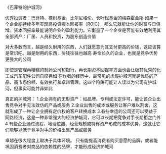 《巴菲特的护城河》

优秀投资者：巴菲特、橡树基金、比尔尼格伦、长叶松基金的梅森霍金斯
如果一个企业能持续多年实现高投资资本回报率（ROIC），那么它就能让你的财富与日俱增。资本回报率最能说明企业的盈利能力。它衡量了一个企业是否能有效地利用其全部资产：厂房、人员和投资，为股东创造价值

对大多数而言，越是经久耐用的东西，人们就愿意为其支付更高的价钱，这应该算是常识吧。越是耐用的东西，价钱往往也越高
寿命长久的企业，也就是竞争优势更强大的公司

即使是管理再糟糕的制药公司和银行，再长期资本回报率方面也会让极其优秀的化工或汽车配件公司自叹弗如
在作者的经历中，最常见的虚假护城河就是优质的产品、高市场份额、有效执行和卓越管理。这四个陷阱可能让人误以为公司有护城河，但事实可能并非如此

真正的护城河：
1.企业拥有的无形资产：如品牌、专利或法定许可，能让该企业出售竞争对手无法效仿的产品或服务
2.企业出售的成本或服务让客户难以割舍，这就形成了一种让企业拥有定价权的客户转换成本
3.有些幸运的公司还可以受益于网路经济，这是一种非常强大的经济护城河，它可以长期把竞争对手长期拒之门外
4.有些企业通过流程、地理位置、经营规模或特有资产形成的成本优势，这就让它们能够以低于竞争对手的价格出售产品或服务

卓越在很大程度上取决于具体环境。
只有能提高消费者购买意愿的品牌，或者能巩固消费者对商品的依赖性的品牌，才能形成经济护城河